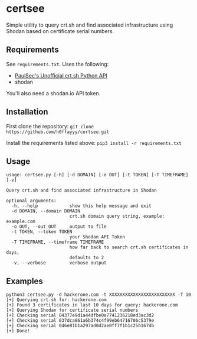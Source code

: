 # certsee

Simple utility to query crt.sh and find associated infrastructure using Shodan based on certificate serial numbers.

## Requirements

See `requirements.txt`. Uses the following:

* [PaulSec's Unofficial crt.sh Python API](https://github.com/PaulSec/crt.sh)
* shodan

You'll also need a shodan.io API token.

## Installation

First clone the repository: `git clone https://github.com/h0ffayyy/certsee.git`

Install the requirements listed above: `pip3 install -r requirements.txt`

## Usage

```
usage: certsee.py [-h] [-d DOMAIN] [-o OUT] [-t TOKEN] [-T TIMEFRAME] [-v]

Query crt.sh and find associated infrastructure in Shodan

optional arguments:
  -h, --help            show this help message and exit
  -d DOMAIN, --domain DOMAIN
                        crt.sh domain query string, example: example.com
  -o OUT, --out OUT     output to file
  -t TOKEN, --token TOKEN
                        your Shodan API Token
  -T TIMEFRAME, --timeframe TIMEFRAME
                        how far back to search crt.sh certificates in days,
                        defaults to 2
  -v, --verbose         verbose output
```

## Examples

```
python3 certsee.py -d hackerone.com -t XXXXXXXXXXXXXXXXXXXXXXXXX -T 10
[+] Querying crt.sh for: hackerone.com
[+] Found 3 certificates in last 10 days for query: hackerone.com
[+] Querying Shodan for certificate serial numbers
[+] Checking serial 04377e9d1a44dfbe0a7741236218ed3ac3d2
[+] Checking serial 037dca861a6b374c4f99eb64716706c5379e
[+] Checking serial 046e81b1a297ad0d2ae0ff7f1b1c25b167db
[+] Done!
```